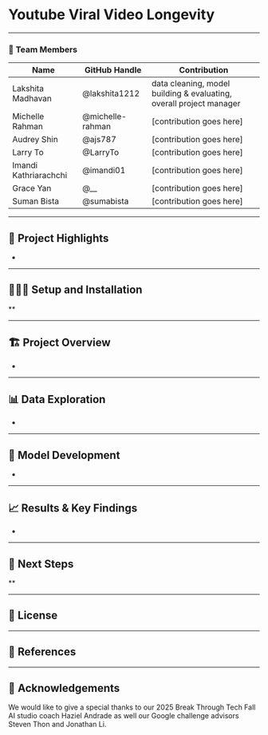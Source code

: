 # **Youtube Viral Video Longevity**

---

### 👥 **Team Members**

| Name             | GitHub Handle | Contribution                                                             |
|------------------|---------------|--------------------------------------------------------------------------|
| Lakshita Madhavan   | @lakshita1212 | data cleaning, model building & evaluating, overall project manager           |
| Michelle Rahman   | @michelle-rahman   | [contribution goes here] |
| Audrey Shin    | @ajs787  | [contribution goes here]                  |
| Larry To     | @LarryTo      | [contribution goes here]   |
| Imandi Kathriarachchi      | @imandi01    | [contribution goes here]            |
| Grace Yan      | @__    | [contribution goes here]            |
| Suman Bista      | @sumabista    | [contribution goes here]           |



---

## 🎯 **Project Highlights**


- 

---

## 👩🏽‍💻 **Setup and Installation**

**

---

## 🏗️ **Project Overview**

- 

---

## 📊 **Data Exploration**

* 

---

## 🧠 **Model Development**


* 


---

## 📈 **Results & Key Findings**


* 

---

## 🚀 **Next Steps**

**

---

## 📝 **License**



---

## 📄 **References** 


---

## 🙏 **Acknowledgements** 

We would like to give a special thanks to our 2025 Break Through Tech Fall AI studio coach Haziel Andrade as well our Google challenge advisors Steven Thon and Jonathan Li. 

